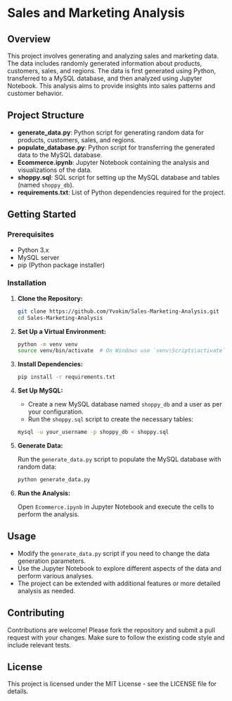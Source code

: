 

# Sales and Marketing Analysis

## Overview

This project involves generating and analyzing sales and marketing data. The data includes randomly generated information about products, customers, sales, and regions. The data is first generated using Python, transferred to a MySQL database, and then analyzed using Jupyter Notebook. This analysis aims to provide insights into sales patterns and customer behavior.

## Project Structure

- **generate_data.py**: Python script for generating random data for products, customers, sales, and regions.
- **populate_database.py**: Python script for transferring the generated data to the MySQL database.
- **Ecommerce.ipynb**: Jupyter Notebook containing the analysis and visualizations of the data.
- **shoppy.sql**: SQL script for setting up the MySQL database and tables (named `shoppy_db`).
- **requirements.txt**: List of Python dependencies required for the project.

## Getting Started

### Prerequisites

- Python 3.x
- MySQL server
- pip (Python package installer)

### Installation

1. **Clone the Repository:**

    ```bash
    git clone https://github.com/Yvokim/Sales-Marketing-Analysis.git
    cd Sales-Marketing-Analysis
    ```

2. **Set Up a Virtual Environment:**

    ```bash
    python -m venv venv
    source venv/bin/activate  # On Windows use `venv\Scripts\activate`
    ```

3. **Install Dependencies:**

    ```bash
    pip install -r requirements.txt
    ```

4. **Set Up MySQL:**

    - Create a new MySQL database named `shoppy_db` and a user as per your configuration.
    - Run the `shoppy.sql` script to create the necessary tables:

    ```bash
    mysql -u your_username -p shoppy_db < shoppy.sql
    ```

5. **Generate Data:**

    Run the `generate_data.py` script to populate the MySQL database with random data:

    ```bash
    python generate_data.py
    ```

6. **Run the Analysis:**

    Open `Ecommerce.ipynb` in Jupyter Notebook and execute the cells to perform the analysis.

## Usage

- Modify the `generate_data.py` script if you need to change the data generation parameters.
- Use the Jupyter Notebook to explore different aspects of the data and perform various analyses.
- The project can be extended with additional features or more detailed analysis as needed.

## Contributing

Contributions are welcome! Please fork the repository and submit a pull request with your changes. Make sure to follow the existing code style and include relevant tests.

## License

This project is licensed under the MIT License - see the LICENSE file for details.



